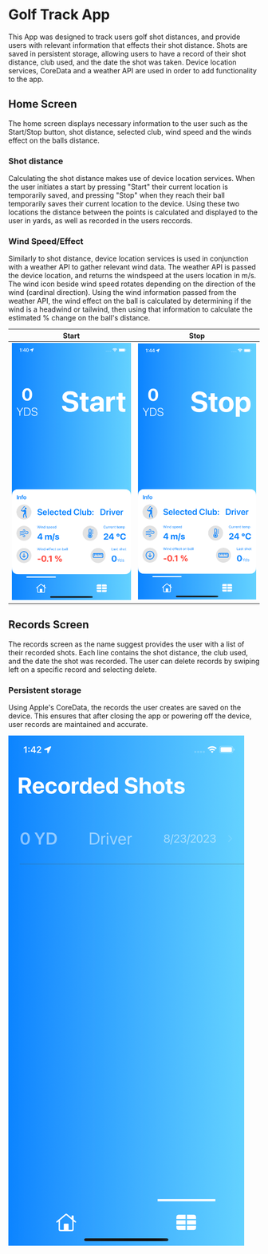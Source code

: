 # Golf Track App

This App was designed to track users golf shot distances, and provide users with relevant information that effects their shot distance. Shots are saved in persistent storage, allowing users to have a record of their shot distance, club used, and the date the shot was taken. Device location services, CoreData and a weather API are used in order to add functionality to the app.

## Home Screen

The home screen displays necessary information to the user such as the Start/Stop button, shot distance, selected club, wind speed and the winds effect on the balls distance.

### Shot distance

Calculating the shot distance makes use of device location services. When the user initiates a start by pressing "Start" their current location is temporarily saved, and pressing "Stop" when they reach their ball temporarily saves their current location to the device. Using these two locations the distance between the points is calculated and displayed to the user in yards, as well as recorded in the users reccords.

### Wind Speed/Effect

Similarly to shot distance, device location services is used in conjunction with a weather API to gather relevant wind data. The weather API is passed the device location, and returns the windspeed at the users location in m/s. The wind icon beside wind speed rotates depending on the direction of the wind (cardinal direction). Using the wind information passed from the weather API, the wind effect on the ball is calculated by determining if the wind is a headwind or tailwind, then using that information to calculate the estimated % change on the ball's distance.

| Start    | Stop |
| ---      | ---       |
|![start](/screenshot1.png)|![stop](/screenshot3.png)|


## Records Screen

The records screen as the name suggest provides the user with a list of their recorded shots. Each line contains the shot distance, the club used, and the date the shot was recorded. The user can delete records by swiping left on a specific record and selecting delete.

### Persistent storage

Using Apple's CoreData, the records the user creates are saved on the device. This ensures that after closing the app or powering off the device, user records are maintained and accurate.

![record](/screenshot2.png)
